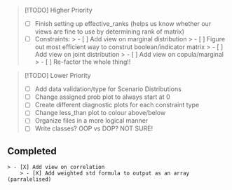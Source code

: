 > [!TODO] Higher Priority
> - [ ] Finish setting up effective_ranks (helps us know whether our views are fine to use by determining rank of matrix)
> - [ ] Constraints:
    > - [ ] Add view on marginal distribution
        > - [ ] Figure out most efficient way to construt boolean/indicator matrix 
    > - [ ] Add view on joint distribution 
    > - [ ] Add view on copula/marginal 
    > - [ ] Re-factor the whole thing!! 

> [!TODO] Lower Priority
> - [ ] Add data validation/type for Scenario Distributions 
> - [ ] Change assigned prob plot to always start at 0 
> - [ ] Create different diagnostic plots for each constraint type 
> - [ ] Change less_than plot to colour above/below 
> - [ ] Organize files in a more logical manner
> - [ ] Write classes?  OOP vs DOP? NOT SURE!



## Completed
    > - [X] Add view on correlation
        > - [X] Add weighted std formula to output as an array (parralelised)
